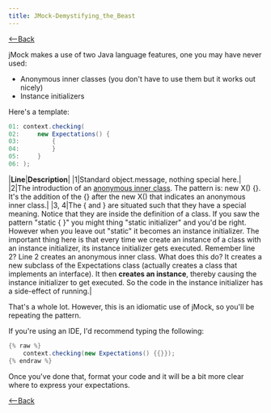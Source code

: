 ```yaml
---
title: JMock-Demystifying_the_Beast
---
```

[<--Back]({{site.pagesurl}}/TDD_Example_Catalog)

jMock makes a use of two Java language features, one you may have never used:
* Anonymous inner classes (you don't have to use them but it works out nicely)
* Instance initializers

Here's a template:
```java
01: context.checking(
02:     new Expectations() {
03:         {
04:         }
05:     }
06: );
```

|**Line**|**Description**|
|1|Standard object.message, nothing special here.|
|2|The introduction of an [anonymous inner class](http://java.sun.com/docs/books/tutorial/java/javaOO/innerclasses.html). The pattern is: new X() {}. It's the addition of the {} after the new X() that indicates an anonymous inner class.|
|3, 4|The { and } are situated such that they have a special meaning. Notice that they are inside the definition of a class. If you saw the pattern "static { }" you might thing "static initializer" and you'd be right. However when you leave out "static" it becomes an instance initializer. The important thing here is that every time we create an instance of a class with an instance initializer, its instance initializer gets executed. Remember line 2? Line 2 creates an anonymous inner class. What does this do? It creates a new subclass of the Expectations class (actually creates a class that implements an interface). It then **creates an instance**, thereby causing the instance initializer to get executed. So the code in the instance initializer has a side-effect of running.|

That's a whole lot. However, this is an idiomatic use of jMock, so you'll be repeating the pattern.


If you're using an IDE, I'd recommend typing the following:
```java
{% raw %}
    context.checking(new Expectations() {{}});
{% endraw %}
```
Once you've done that, format your code and it will be a bit more clear where to express your expectations.

[<--Back]({{site.pagesurl}}/TDD_Example_Catalog)

